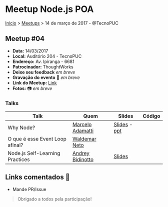 Meetup Node.js POA
======

[Início](../README.md) > [Meetups](../meetups.md) > 14 de março de 2017 - @TecnoPUC

## Meetup #04

* **Data:** 14/03/2017
* **Local:** Auditório 204 - TecnoPUC
* **Endereço:** Av. Ipiranga - 6681
* **Patrocinador:** ThoughtWorks
* **Deixe seu feedback** _em breve_
* **Gravação do evento** :vhs: _em breve_
* **Link do Meetup:** [Link](https://www.meetup.com/pt-BR/Node-js-Porto-Alegre-Meetup/events/236820564)
* **Fotos:** :camera: _em breve_

### Talks

| Talk            | Quem           | Slides                                                            | Código |
| --------------- | -------------  | ----------------------------------------------------------------- | ------ |
| Why Node? | [Marcelo Adamatti](http://twitter.com/adamatti) | [Slides](http://slides.com/adamatti/whynode) - [ppt](https://drive.google.com/file/d/0B2LXDhHXNPKxWmlFSUR4aVMyRkE/view?usp=drivesdk) | |
| O que é esse Event Loop afinal? | [Waldemar Neto](http://twitter.com/waldemarnt) | | |
| Node.js Self-Learning Practices | [Andrey Bidinotto](http://twitter.com/andreymoser)  | [Slides](https://andreymoser.github.io/talks/nodejs-self-learning-practices) | |

## Links comentados :speech_balloon:
- Mande PR/Issue

> Obrigado a todos pela participação!
